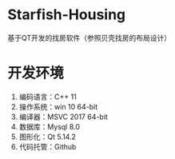 # Starfish-Housing
基于QT开发的找房软件（参照贝壳找房的布局设计）

# 开发环境

1. 编码语言：C++ 11
2. 操作系统：win 10 64-bit
3. 编译器：MSVC 2017 64-bit
4. 数据库：Mysql 8.0
5. 图形化：Qt 5.14.2
6. 代码托管：Github
